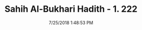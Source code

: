 ---
title        : "Sahih Al-Bukhari Hadith - 1. 222"
date         : 7/25/2018 1:48:53 PM
draft        : false
type         : "hadith"
layout       : "hadith"
BookCode     : "SHB"
VolumeNumber : "1"
HadithNumber : "222"
categories  :  ["Ablution-Urine of children"]
tags  :  ["Aisha"]
---